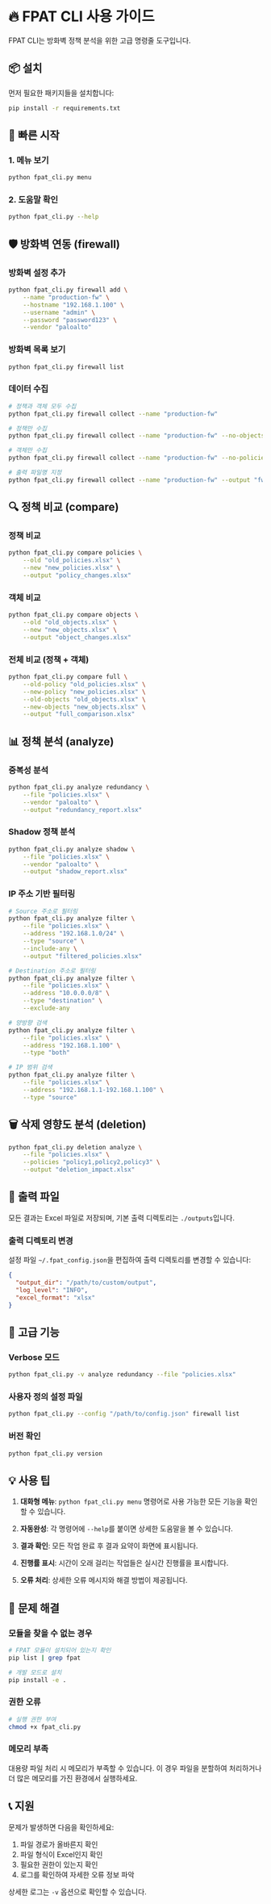 # 🔥 FPAT CLI 사용 가이드

FPAT CLI는 방화벽 정책 분석을 위한 고급 명령줄 도구입니다.

## 📦 설치

먼저 필요한 패키지들을 설치합니다:

```bash
pip install -r requirements.txt
```

## 🚀 빠른 시작

### 1. 메뉴 보기
```bash
python fpat_cli.py menu
```

### 2. 도움말 확인
```bash
python fpat_cli.py --help
```

## 🛡️ 방화벽 연동 (firewall)

### 방화벽 설정 추가
```bash
python fpat_cli.py firewall add \
    --name "production-fw" \
    --hostname "192.168.1.100" \
    --username "admin" \
    --password "password123" \
    --vendor "paloalto"
```

### 방화벽 목록 보기
```bash
python fpat_cli.py firewall list
```

### 데이터 수집
```bash
# 정책과 객체 모두 수집
python fpat_cli.py firewall collect --name "production-fw"

# 정책만 수집
python fpat_cli.py firewall collect --name "production-fw" --no-objects

# 객체만 수집
python fpat_cli.py firewall collect --name "production-fw" --no-policies

# 출력 파일명 지정
python fpat_cli.py firewall collect --name "production-fw" --output "fw_data.xlsx"
```

## 🔍 정책 비교 (compare)

### 정책 비교
```bash
python fpat_cli.py compare policies \
    --old "old_policies.xlsx" \
    --new "new_policies.xlsx" \
    --output "policy_changes.xlsx"
```

### 객체 비교
```bash
python fpat_cli.py compare objects \
    --old "old_objects.xlsx" \
    --new "new_objects.xlsx" \
    --output "object_changes.xlsx"
```

### 전체 비교 (정책 + 객체)
```bash
python fpat_cli.py compare full \
    --old-policy "old_policies.xlsx" \
    --new-policy "new_policies.xlsx" \
    --old-objects "old_objects.xlsx" \
    --new-objects "new_objects.xlsx" \
    --output "full_comparison.xlsx"
```

## 📊 정책 분석 (analyze)

### 중복성 분석
```bash
python fpat_cli.py analyze redundancy \
    --file "policies.xlsx" \
    --vendor "paloalto" \
    --output "redundancy_report.xlsx"
```

### Shadow 정책 분석
```bash
python fpat_cli.py analyze shadow \
    --file "policies.xlsx" \
    --vendor "paloalto" \
    --output "shadow_report.xlsx"
```

### IP 주소 기반 필터링
```bash
# Source 주소로 필터링
python fpat_cli.py analyze filter \
    --file "policies.xlsx" \
    --address "192.168.1.0/24" \
    --type "source" \
    --include-any \
    --output "filtered_policies.xlsx"

# Destination 주소로 필터링
python fpat_cli.py analyze filter \
    --file "policies.xlsx" \
    --address "10.0.0.0/8" \
    --type "destination" \
    --exclude-any

# 양방향 검색
python fpat_cli.py analyze filter \
    --file "policies.xlsx" \
    --address "192.168.1.100" \
    --type "both"

# IP 범위 검색
python fpat_cli.py analyze filter \
    --file "policies.xlsx" \
    --address "192.168.1.1-192.168.1.100" \
    --type "source"
```

## 🗑️ 삭제 영향도 분석 (deletion)

```bash
python fpat_cli.py deletion analyze \
    --file "policies.xlsx" \
    --policies "policy1,policy2,policy3" \
    --output "deletion_impact.xlsx"
```

## 📁 출력 파일

모든 결과는 Excel 파일로 저장되며, 기본 출력 디렉토리는 `./outputs`입니다.

### 출력 디렉토리 변경
설정 파일 `~/.fpat_config.json`을 편집하여 출력 디렉토리를 변경할 수 있습니다:

```json
{
  "output_dir": "/path/to/custom/output",
  "log_level": "INFO",
  "excel_format": "xlsx"
}
```

## 🎨 고급 기능

### Verbose 모드
```bash
python fpat_cli.py -v analyze redundancy --file "policies.xlsx"
```

### 사용자 정의 설정 파일
```bash
python fpat_cli.py --config "/path/to/config.json" firewall list
```

### 버전 확인
```bash
python fpat_cli.py version
```

## 💡 사용 팁

1. **대화형 메뉴**: `python fpat_cli.py menu` 명령어로 사용 가능한 모든 기능을 확인할 수 있습니다.

2. **자동완성**: 각 명령어에 `--help`를 붙이면 상세한 도움말을 볼 수 있습니다.

3. **결과 확인**: 모든 작업 완료 후 결과 요약이 화면에 표시됩니다.

4. **진행률 표시**: 시간이 오래 걸리는 작업들은 실시간 진행률을 표시합니다.

5. **오류 처리**: 상세한 오류 메시지와 해결 방법이 제공됩니다.

## 🔧 문제 해결

### 모듈을 찾을 수 없는 경우
```bash
# FPAT 모듈이 설치되어 있는지 확인
pip list | grep fpat

# 개발 모드로 설치
pip install -e .
```

### 권한 오류
```bash
# 실행 권한 부여
chmod +x fpat_cli.py
```

### 메모리 부족
대용량 파일 처리 시 메모리가 부족할 수 있습니다. 이 경우 파일을 분할하여 처리하거나 더 많은 메모리를 가진 환경에서 실행하세요.

## 📞 지원

문제가 발생하면 다음을 확인하세요:
1. 파일 경로가 올바른지 확인
2. 파일 형식이 Excel인지 확인  
3. 필요한 권한이 있는지 확인
4. 로그를 확인하여 자세한 오류 정보 파악

상세한 로그는 `-v` 옵션으로 확인할 수 있습니다.